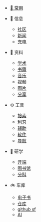 <!-- - [⭐ 目录](/Catalog.md) -->
- [🚩  常用](/site.md)

- 📃 信息
  - [社区](/信息/community.md)
  - [新闻](/信息/新闻.md)
  - [充电](/信息/充电.md)  
- 📁 资料
  - [学术](/zy/xs.md)
  - [书籍](/zy/books.md)
  - [音乐](/zy/音乐.md)
  - [视频](/zy/视频.md)
  - [图片](/zy/图片.md)
  - [分享](/zy/share.md)
- ⚙️ 工具
  - [搜索](/tools/s&d.md)
  - [利刃](tools/利刃.md)
  - [辅助](/tools/辅助.md)
  - [软件](/tools/软件.md)
  - [导航](tools/导航.md)
- 👋 研学
  - [开端](研学/开端.md)
  - [图书馆](研学/图书馆.md)
  - [分科](研学/分科.md)
- 🚲️ 车库
  - [电子书](/车库/电子书.md)
  - [仓库](/车库/仓库.md)
  - [github sf](/车库/gifs.md)
  - [AI](docs/车库/ai.md)
